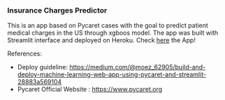 ### Insurance Charges Predictor


This is an app based on Pycaret cases with the goal to predict patient medical charges in the US through xgboos model.
The app was built with Streamlit interface and deployed on Heroku.
Check [here](https://healthexpensespredictor.herokuapp.com/) the App!

References:
- Deploy guideline: https://medium.com/@moez_62905/build-and-deploy-machine-learning-web-app-using-pycaret-and-streamlit-28883a569104
- Pycaret Official Website : https://www.pycaret.org
